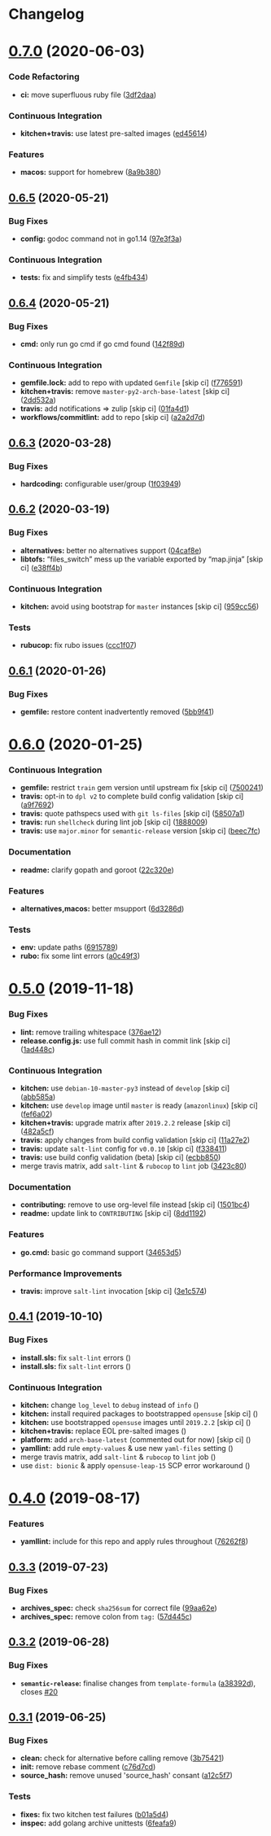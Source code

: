 # Changelog

# [0.7.0](https://github.com/saltstack-formulas/golang-formula/compare/v0.6.5...v0.7.0) (2020-06-03)


### Code Refactoring

* **ci:** move superfluous ruby file ([3df2daa](https://github.com/saltstack-formulas/golang-formula/commit/3df2daac7a579c1bd082d887e95d3f8f011e1fd6))


### Continuous Integration

* **kitchen+travis:** use latest pre-salted images ([ed45614](https://github.com/saltstack-formulas/golang-formula/commit/ed4561457bd4dc450fe2637d9f5e9dcb92031444))


### Features

* **macos:** support for homebrew ([8a9b380](https://github.com/saltstack-formulas/golang-formula/commit/8a9b3806ef1c147bf84247b0649f00e41c1f4f96))

## [0.6.5](https://github.com/saltstack-formulas/golang-formula/compare/v0.6.4...v0.6.5) (2020-05-21)


### Bug Fixes

* **config:** godoc command not in go1.14 ([97e3f3a](https://github.com/saltstack-formulas/golang-formula/commit/97e3f3ac1586b8d81a6b0130c10431abc9d428f9))


### Continuous Integration

* **tests:** fix and simplify tests ([e4fb434](https://github.com/saltstack-formulas/golang-formula/commit/e4fb4340b95a4c5866d75cb593ae17acd92ddfa3))

## [0.6.4](https://github.com/saltstack-formulas/golang-formula/compare/v0.6.3...v0.6.4) (2020-05-21)


### Bug Fixes

* **cmd:** only run go cmd if go cmd found ([142f89d](https://github.com/saltstack-formulas/golang-formula/commit/142f89dede5cf66539f60641fb62df6bdff72f07))


### Continuous Integration

* **gemfile.lock:** add to repo with updated `Gemfile` [skip ci] ([f776591](https://github.com/saltstack-formulas/golang-formula/commit/f776591e3f1b689c9f93e03394e9d88e04645320))
* **kitchen+travis:** remove `master-py2-arch-base-latest` [skip ci] ([2dd532a](https://github.com/saltstack-formulas/golang-formula/commit/2dd532a96de0732c9731c33c9bc5b0dca334eb78))
* **travis:** add notifications => zulip [skip ci] ([01fa4d1](https://github.com/saltstack-formulas/golang-formula/commit/01fa4d1dd1277843932019a966d253bcd381a2a7))
* **workflows/commitlint:** add to repo [skip ci] ([a2a2d7d](https://github.com/saltstack-formulas/golang-formula/commit/a2a2d7d4d7017e73ac9040b6c7b6d572427a0066))

## [0.6.3](https://github.com/saltstack-formulas/golang-formula/compare/v0.6.2...v0.6.3) (2020-03-28)


### Bug Fixes

* **hardcoding:** configurable user/group ([1f03949](https://github.com/saltstack-formulas/golang-formula/commit/1f03949d8c66148ebba995f45f14a8837f454281))

## [0.6.2](https://github.com/saltstack-formulas/golang-formula/compare/v0.6.1...v0.6.2) (2020-03-19)


### Bug Fixes

* **alternatives:** better no alternatives support ([04caf8e](https://github.com/saltstack-formulas/golang-formula/commit/04caf8eac0bb15e4a113a73fa3c54b97b341724a))
* **libtofs:** “files_switch” mess up the variable exported by “map.jinja” [skip ci] ([e38ff4b](https://github.com/saltstack-formulas/golang-formula/commit/e38ff4b13f612b08c64089cf0bf84ade44f433d5))


### Continuous Integration

* **kitchen:** avoid using bootstrap for `master` instances [skip ci] ([959cc56](https://github.com/saltstack-formulas/golang-formula/commit/959cc561d42539d3cf654010cff9eb77056d4261))


### Tests

* **rubucop:** fix rubo issues ([ccc1f07](https://github.com/saltstack-formulas/golang-formula/commit/ccc1f072994e376904634c272335fccee2b9082b))

## [0.6.1](https://github.com/saltstack-formulas/golang-formula/compare/v0.6.0...v0.6.1) (2020-01-26)


### Bug Fixes

* **gemfile:** restore content inadvertently removed ([5bb9f41](https://github.com/saltstack-formulas/golang-formula/commit/5bb9f41c248f3b4200be236328d00e54ea834c33))

# [0.6.0](https://github.com/saltstack-formulas/golang-formula/compare/v0.5.0...v0.6.0) (2020-01-25)


### Continuous Integration

* **gemfile:** restrict `train` gem version until upstream fix [skip ci] ([7500241](https://github.com/saltstack-formulas/golang-formula/commit/75002412d5dd1ebe533e84e27506bf850218c146))
* **travis:** opt-in to `dpl v2` to complete build config validation [skip ci] ([a9f7692](https://github.com/saltstack-formulas/golang-formula/commit/a9f769262b4d5e9d5a0d03acce2a91e55720e1b3))
* **travis:** quote pathspecs used with `git ls-files` [skip ci] ([58507a1](https://github.com/saltstack-formulas/golang-formula/commit/58507a15e8229f691a5867ba6e1c3401bc36ef42))
* **travis:** run `shellcheck` during lint job [skip ci] ([1888009](https://github.com/saltstack-formulas/golang-formula/commit/1888009847005c12edbad044c3bd99be4c0e8c47))
* **travis:** use `major.minor` for `semantic-release` version [skip ci] ([beec7fc](https://github.com/saltstack-formulas/golang-formula/commit/beec7fc37e6507dcda27ed35cd9cca5bb6c01f64))


### Documentation

* **readme:** clarify gopath and goroot ([22c320e](https://github.com/saltstack-formulas/golang-formula/commit/22c320eb9819259bb92577889a525cd922441825))


### Features

* **alternatives,macos:** better msupport ([6d3286d](https://github.com/saltstack-formulas/golang-formula/commit/6d3286d135aebbb15e815569f66bc885147cb428))


### Tests

* **env:** update paths ([6915789](https://github.com/saltstack-formulas/golang-formula/commit/69157892927eb2a2d0301fbf09c93f7cb9298546))
* **rubo:** fix some lint errors ([a0c49f3](https://github.com/saltstack-formulas/golang-formula/commit/a0c49f31d6dd896ab5eb7e3ea30a3c06692c745e))

# [0.5.0](https://github.com/saltstack-formulas/golang-formula/compare/v0.4.1...v0.5.0) (2019-11-18)


### Bug Fixes

* **lint:** remove trailing whitespace ([376ae12](https://github.com/saltstack-formulas/golang-formula/commit/376ae120e51ea5a999bd08b2a1fbc63fbaa4fb71))
* **release.config.js:** use full commit hash in commit link [skip ci] ([1ad448c](https://github.com/saltstack-formulas/golang-formula/commit/1ad448c5826b1c94aadf8b6505534cb823ba454d))


### Continuous Integration

* **kitchen:** use `debian-10-master-py3` instead of `develop` [skip ci] ([abb585a](https://github.com/saltstack-formulas/golang-formula/commit/abb585a25dcdd25ae502bfcd0bfe2ad70e1b8963))
* **kitchen:** use `develop` image until `master` is ready (`amazonlinux`) [skip ci] ([fef6a02](https://github.com/saltstack-formulas/golang-formula/commit/fef6a02c650c06a3525f63d76758826632504ee6))
* **kitchen+travis:** upgrade matrix after `2019.2.2` release [skip ci] ([482a5cf](https://github.com/saltstack-formulas/golang-formula/commit/482a5cf341beadadbddf5b44655bc584f9bc85c8))
* **travis:** apply changes from build config validation [skip ci] ([11a27e2](https://github.com/saltstack-formulas/golang-formula/commit/11a27e2bb98e010830144fa2c99a583576fe0eb5))
* **travis:** update `salt-lint` config for `v0.0.10` [skip ci] ([f338411](https://github.com/saltstack-formulas/golang-formula/commit/f338411dd882e0440989376bf3990ae8ee6dd436))
* **travis:** use build config validation (beta) [skip ci] ([ecbb850](https://github.com/saltstack-formulas/golang-formula/commit/ecbb8503ffb586945fc87d1ccda4188e59582017))
* merge travis matrix, add `salt-lint` & `rubocop` to `lint` job ([3423c80](https://github.com/saltstack-formulas/golang-formula/commit/3423c80004190e433926a4a172cecd66cc435828))


### Documentation

* **contributing:** remove to use org-level file instead [skip ci] ([1501bc4](https://github.com/saltstack-formulas/golang-formula/commit/1501bc443ef0d0ef7603d78c30d020f4e48c2a87))
* **readme:** update link to `CONTRIBUTING` [skip ci] ([8dd1192](https://github.com/saltstack-formulas/golang-formula/commit/8dd11925e183a88c28b73d6a6a2eea20a30d4af1))


### Features

* **go.cmd:** basic go command support ([34653d5](https://github.com/saltstack-formulas/golang-formula/commit/34653d51d6065204bd175f5fcfb91f845ef52bca))


### Performance Improvements

* **travis:** improve `salt-lint` invocation [skip ci] ([3e1c574](https://github.com/saltstack-formulas/golang-formula/commit/3e1c574d691028e220e9c628a20dbf549a0d1c7a))

## [0.4.1](https://github.com/saltstack-formulas/golang-formula/compare/v0.4.0...v0.4.1) (2019-10-10)


### Bug Fixes

* **install.sls:** fix `salt-lint` errors ([](https://github.com/saltstack-formulas/golang-formula/commit/4193037))
* **install.sls:** fix `salt-lint` errors ([](https://github.com/saltstack-formulas/golang-formula/commit/c23bce9))


### Continuous Integration

* **kitchen:** change `log_level` to `debug` instead of `info` ([](https://github.com/saltstack-formulas/golang-formula/commit/793fd34))
* **kitchen:** install required packages to bootstrapped `opensuse` [skip ci] ([](https://github.com/saltstack-formulas/golang-formula/commit/faad94f))
* **kitchen:** use bootstrapped `opensuse` images until `2019.2.2` [skip ci] ([](https://github.com/saltstack-formulas/golang-formula/commit/2cdbe09))
* **kitchen+travis:** replace EOL pre-salted images ([](https://github.com/saltstack-formulas/golang-formula/commit/b0ee510))
* **platform:** add `arch-base-latest` (commented out for now) [skip ci] ([](https://github.com/saltstack-formulas/golang-formula/commit/bbf9fa1))
* **yamllint:** add rule `empty-values` & use new `yaml-files` setting ([](https://github.com/saltstack-formulas/golang-formula/commit/fa990a9))
* merge travis matrix, add `salt-lint` & `rubocop` to `lint` job ([](https://github.com/saltstack-formulas/golang-formula/commit/2ab9c36))
* use `dist: bionic` & apply `opensuse-leap-15` SCP error workaround ([](https://github.com/saltstack-formulas/golang-formula/commit/0977f1f))

# [0.4.0](https://github.com/saltstack-formulas/golang-formula/compare/v0.3.3...v0.4.0) (2019-08-17)


### Features

* **yamllint:** include for this repo and apply rules throughout ([76262f8](https://github.com/saltstack-formulas/golang-formula/commit/76262f8))

## [0.3.3](https://github.com/saltstack-formulas/golang-formula/compare/v0.3.2...v0.3.3) (2019-07-23)


### Bug Fixes

* **archives_spec:** check `sha256sum` for correct file ([99aa62e](https://github.com/saltstack-formulas/golang-formula/commit/99aa62e))
* **archives_spec:** remove colon from `tag:` ([57d445c](https://github.com/saltstack-formulas/golang-formula/commit/57d445c))

## [0.3.2](https://github.com/saltstack-formulas/golang-formula/compare/v0.3.1...v0.3.2) (2019-06-28)


### Bug Fixes

* **`semantic-release`:** finalise changes from `template-formula` ([a38392d](https://github.com/saltstack-formulas/golang-formula/commit/a38392d)), closes [#20](https://github.com/saltstack-formulas/golang-formula/issues/20)

## [0.3.1](https://github.com/saltstack-formulas/golang-formula/compare/v0.3.0...v0.3.1) (2019-06-25)


### Bug Fixes

* **clean:** check for alternative before calling remove ([3b75421](https://github.com/saltstack-formulas/golang-formula/commit/3b75421))
* **init:** remove rebase comment ([c76d7cd](https://github.com/saltstack-formulas/golang-formula/commit/c76d7cd))
* **source_hash:** remove unused 'source_hash' consant ([a12c5f7](https://github.com/saltstack-formulas/golang-formula/commit/a12c5f7))


### Tests

* **fixes:** fix two kitchen test failures ([b01a5d4](https://github.com/saltstack-formulas/golang-formula/commit/b01a5d4))
* **inspec:** add golang archive unittests ([6feafa9](https://github.com/saltstack-formulas/golang-formula/commit/6feafa9))
